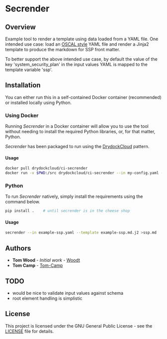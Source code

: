 # Secrender

## Overview

Example tool to render a template using data loaded from a YAML
file.  One intended use case: load an [OSCAL style](https://pages.nist.gov/OSCAL/documentation/schema/ssp/) YAML file and render
a Jinja2 template to produce the markdown for SSP front matter.

To better support the above intended use case, by default
the value of the key 'system_security_plan' in the input values YAML
is mapped to the template variable 'ssp'.

## Installation

You can either run this in a self-contained Docker container (recommended) or installed locally using Python.

### Using Docker

Running _Secrender_ in a Docker container will allow you to use the tool without needing to install the required Python libraries, or, for that matter, Python.

_Secrender_ has been packaged to run using the [DrydockCloud](https://github.com/CivicActions/drydock) pattern.

#### Usage

```bash
docker pull drydockcloud/ci-secrender
docker run -v $PWD:/src drydockcloud/ci-secrender --in my-config.yaml --template my-template.md.j2
```

### Python

To run _Secrender_ natively, simply install the requirements using the command below.

```bash
pip install .    # until secrender is in the cheese shop
```

#### Usage

```bash
secrender --in example-ssp.yaml --template example-ssp.md.j2 >ssp.md
```

## Authors

* **Tom Wood** - *Initial work* - [Woodt](https://github.com/woodt)
* **Tom Camp** - [Tom-Camp](https://github.com/Tom-Camp)

## TODO

* would be nice to validate input values against schema
* root element handling is simplistic

## License

This project is licensed under the GNU General Public License - see the [LICENSE](LICENSE) file for details.
